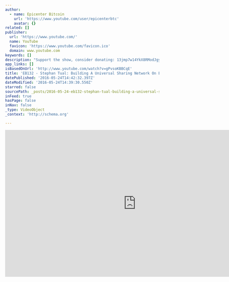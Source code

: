 ```yaml
---
author:
  - name: Epicenter Bitcoin
    url: 'https://www.youtube.com/user/epicenterbtc'
    avatar: {}
related: []
publisher:
  url: 'https://www.youtube.com/'
  name: YouTube
  favicon: 'https://www.youtube.com/favicon.ico'
  domain: www.youtube.com
keywords: []
description: "Support the show, consider donating: 13jmp7w14YkX8RModJgyjmQGQBqbaTmbxs (http://bit.ly/1VeYDeC) In this episode we welcome back Stephan Tual, the COO of Slock.It, a German startup working at the intersection of the Internet of Things and the Ethereum blockchain. Slock.It's small team also wrote the smart contracts that power 'The DAO', a decentralized capital management entity that recently raised north of $160 million for investing into Ethereum based projects."
app_links: []
isBasedOnUrl: 'http://www.youtube.com/watch?v=gPvsoKBBCqE'
title: 'EB132 - Stephan Tual: Building A Universal Sharing Network On Ethereum And A $150M DAO'
datePublished: '2016-05-24T14:42:32.397Z'
dateModified: '2016-05-24T14:39:30.550Z'
starred: false
sourcePath: _posts/2016-05-24-eb132-stephan-tual-building-a-universal-sharing-network-o.md
inFeed: true
hasPage: false
inNav: false
_type: VideoObject
_context: 'http://schema.org'

---
```

<iframe src="http://cdn.embedly.com/widgets/media.html?src=https%3A%2F%2Fwww.youtube.com%2Fembed%2FgPvsoKBBCqE%3Ffeature%3Doembed&amp;url=http%3A%2F%2Fwww.youtube.com%2Fwatch%3Fv%3DgPvsoKBBCqE&amp;image=https%3A%2F%2Fi.ytimg.com%2Fvi%2FgPvsoKBBCqE%2Fhqdefault.jpg&amp;key=b7d04c9b404c499eba89ee7072e1c4f7&amp;type=text%2Fhtml&amp;schema=youtube" width="854" height="480" scrolling="no" frameborder="0" allowfullscreen="" style=""></iframe>